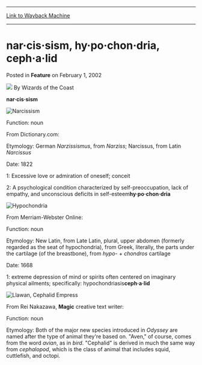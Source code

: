
---
[Link to Wayback Machine](https://web.archive.org/web/20211018112612/https://magic.wizards.com/en/articles/archive/feature/nar%C2%B7cis%C2%B7sism-hy%C2%B7po%C2%B7chon%C2%B7dria-ceph%C2%B7%C2%B7lid-2002-02-01)

[_metadata_:author]:- "Wizards of the Coast"
[_metadata_:description]:- "nar·cis·sism Function: noun From Dictionary.com: Etymology: German Narzissismus, from Narziss; Narcissus, from Latin Narcissus Date: 1822 1: Excessive love or admiration of oneself; conceit 2: A psychological condition characterized by self-preoccupation, lack of empathy, and unconscious deficits in self-esteemhy·po·chon·dria From Merriam-Webster Online: Function: noun"
[_metadata_:generator]:- "Drupal 7 (http://drupal.org)"
[_metadata_:publish_date]:- "2002-02-01"
[_metadata_:title]:- "nar·cis·sism, hy·po·chon·dria, ceph·a·lid"
[_metadata_:wayback_capture_timestamp]:- "2021-10-18 11:26:12+00:00"
[_metadata_:wayback_raw_url]:- "https://web.archive.org/web/20211018112612id_/https://magic.wizards.com/en/articles/archive/feature/nar%C2%B7cis%C2%B7sism-hy%C2%B7po%C2%B7chon%C2%B7dria-ceph%C2%B7%C2%B7lid-2002-02-01"
[_metadata_:wayback_url]:- "https://magic.wizards.com/en/articles/archive/feature/nar%C2%B7cis%C2%B7sism-hy%C2%B7po%C2%B7chon%C2%B7dria-ceph%C2%B7%C2%B7lid-2002-02-01"
---


nar·cis·sism, hy·po·chon·dria, ceph·a·lid
=========================================



 Posted in **Feature**
 on February 1, 2002 






![](https://media.magic.wizards.com/styles/auth_small/public/images/person/wizards_author.jpg)
By Wizards of the Coast











**nar·cis·sism**

![Narcissism](http://gatherer.wizards.com/Handlers/Image.ashx?type=card&name=Narcissism)  

Function: noun  

From Dictionary.com:  

Etymology: German *Narzissismus*, from *Narziss*; Narcissus, from Latin *Narcissus*  

Date: 1822  

1: Excessive love or admiration of oneself; conceit  

2: A psychological condition characterized by self-preoccupation, lack of empathy, and unconscious deficits in self-esteem**hy·po·chon·dria**

![Hypochondria](http://gatherer.wizards.com/Handlers/Image.ashx?type=card&name=Hypochondria)  

From Merriam-Webster Online:  

Function: noun  

Etymology: New Latin, from Late Latin, plural, upper abdomen (formerly regarded as the seat of hypochondria), from Greek, literally, the parts under the cartilage (of the breastbone), from *hypo-* + *chondros* cartilage  

Date: 1668  

1: extreme depression of mind or spirits often centered on imaginary physical ailments; specifically: hypochondriasis**ceph·a·lid**

![Llawan, Cephalid Empress](http://gatherer.wizards.com/Handlers/Image.ashx?type=card&name=Llawan%2C+Cephalid+Empress)  

From Rei Nakazawa, **Magic** creative text writer:  

Function: noun  

Etymology: Both of the major new species introduced in *Odyssey* are named after the type of animal they're based on. "Aven," of course, comes from the word *avian*, as in *bird*. "Cephalid" is derived in much the same way from *cephalopod*, which is the class of animal that includes squid, cuttlefish, and octopi.





